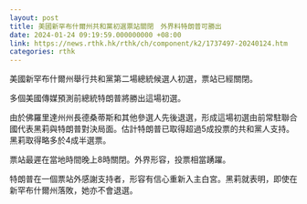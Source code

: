 ```yaml
---
layout: post
title: 美國新罕布什爾州共和黨初選票站關閉　外界料特朗普可勝出
date: 2024-01-24 09:19:59.000000000 +08:00
link: https://news.rthk.hk/rthk/ch/component/k2/1737497-20240124.htm
categories: rthk
---
```


美國新罕布什爾州舉行共和黨第二場總統候選人初選，票站已經關閉。

多個美國傳媒預測前總統特朗普將勝出這場初選。

由於佛羅里達州州長德桑蒂斯和其他參選人先後退選，形成這場初選由前常駐聯合國代表黑莉與特朗普對決局面。估計特朗普已取得超過5成投票的共和黨人支持。黑莉取得略多於4成半選票。

票站最遲在當地時間晚上8時關閉。外界形容，投票相當踴躍。

特朗普在一個票站外感謝支持者，形容有信心重新入主白宮。黑莉就表明，即使在新罕布什爾州落敗，她亦不會退選。
